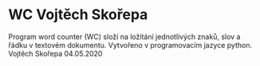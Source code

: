# WC Vojtěch Skořepa
Program word counter (WC) složí na ložítání jednotlivých znaků, slov a řádku v textovém dokumentu. Vytvořeno v programovacím jazyce python. 
Vojtěch Skořepa
04.05.2020
